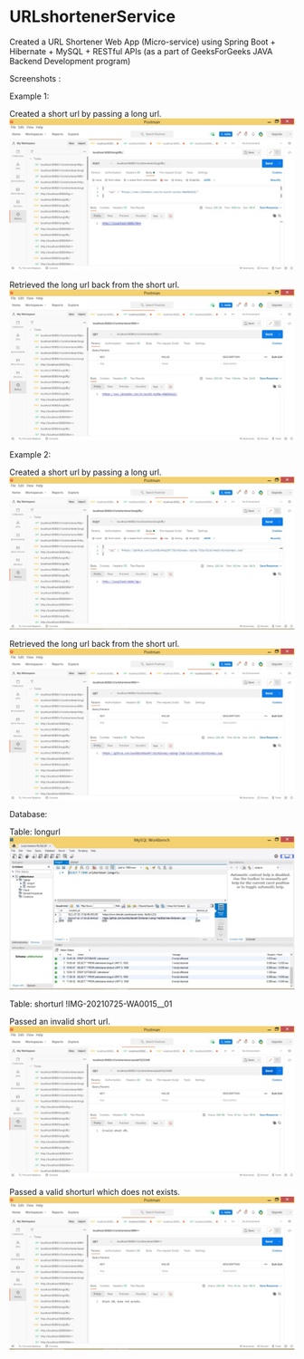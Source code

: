 # URLshortenerService

Created a URL Shortener Web App (Micro-service) using Spring Boot + Hibernate + MySQL + RESTful APIs
(as a part of GeeksForGeeks JAVA Backend Development program)

Screenshots :

Example 1:

Created a short url by passing a long url.
![IMG-20210725-WA0010__01](https://github.com/SumitDutta1997/URLshortenerService/blob/master/IMG-20210725-WA0010__01.jpg)

Retrieved the long url back from the short url.
![IMG-20210725-WA0011__01](https://github.com/SumitDutta1997/URLshortenerService/blob/master/IMG-20210725-WA0011__01.jpg)

Example 2:

Created a short url by passing a long url.
![IMG-20210725-WA0012__01](https://github.com/SumitDutta1997/URLshortenerService/blob/master/IMG-20210725-WA0012__01.jpg)

Retrieved the long url back from the short url.
![IMG-20210725-WA0013__01](https://github.com/SumitDutta1997/URLshortenerService/blob/master/IMG-20210725-WA0013__01.jpg)

Database:

Table: longurl
![IMG-20210725-WA0014__01](https://github.com/SumitDutta1997/URLshortenerService/blob/master/IMG-20210725-WA0014__01.jpg)

Table: shorturl
!IMG-20210725-WA0015__01[](https://github.com/SumitDutta1997/URLshortenerService/blob/master/IMG-20210725-WA0015__01.jpg)

Passed an invalid short url.
![IMG-20210725-WA0016__01](https://github.com/SumitDutta1997/URLshortenerService/blob/master/IMG-20210725-WA0016__01.jpg)

Passed a valid shorturl which does not exists.
![IMG-20210725-WA0017__01](https://github.com/SumitDutta1997/URLshortenerService/blob/master/IMG-20210725-WA0017__01.jpg)

